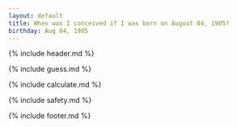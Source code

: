 ```yaml
---
layout: default
title: When was I conceived if I was born on August 04, 1905?
birthday: Aug 04, 1905
---
```


{% include header.md %}

{% include guess.md %}

{% include calculate.md %}

{% include safety.md %}

{% include footer.md %}



